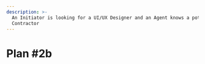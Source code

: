 ```yaml
---
description: >-
  An Initiator is looking for a UI/UX Designer and an Agent knows a potential
  Contractor
---
```


# Plan #2b

